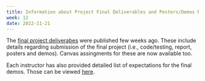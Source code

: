 ```yaml
---
title: Information about Project Final Deliverables and Posters/Demos Now Available
week: 12
date: 2022-11-21
---
```

The [final project deliverabes](/CS4530-Fall-2022/assignments/project-deliverable) were published few weeks ago. These include details regarding submission of the final project (i.e., code/testing, report, posters and demos). Canvas assingments for these are now available too.

Each instructor has also provided detailed list of expectations for the final demos. Those can be viewed [here](https://northeastern.instructure.com/courses/119279/assignments/1609070).
